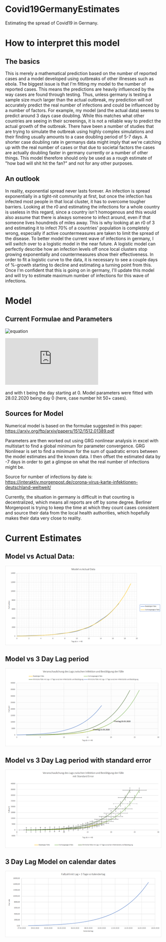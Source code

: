 # Covid19GermanyEstimates
Estimating the spread of Covid19 in Germany.

# How to interpret this model

## The basics
This is merely a mathematical prediction based on the number of reported cases and a model developed using outbreaks of other illnesses such as ebola. The biggest issue is that I'm fitting my model to the number of reported cases. This means the predictions are heavily influenced by the way cases are found through testing. Thus, unless germany is testing a sample size much larger than the actual outbreak, my prediction will not accurately predict the real number of infections and could be influenced by a number of factors. 
For example, my model (and the actual data) seems to predict around 3 days case doubling. While this matches what other countries are seeing in their screenings, it is not a reliable way to predict the actual growth of the outbreak. 
There have been a number of studies that are trying to simulate the outbreak using highly complex simulations and their finding usually amounts to a case doubling period of 5-7 days.
A shorter case doubling rate in germanys data might imply that we're catching up with the real number of cases or that due to societal factors the cases are actually doubling faster in germany currently or a number of other things. 
This model therefore should only be used as a rough estimate of "how bad will shit hit the fan?" and not for any other purposes.

## An outlook

In reality, exponential spread never lasts forever. An infection is spread exponentially in a tight-nit community at first, but once the infection has infected most people in that local cluster, it has to overcome tougher barriers. Looking at the r0 and estimating the infections for a whole country is useless in this regard, since a country isn't homogenous and this would also assume that there is always someone to infect around, even if that someone lives houndreds of miles away. This is why looking at an r0 of 3 and estimating it to infect 70% of a countries' population is completely wrong, especially if active countermeasures are taken to limit the spread of the disease.
To better model the current wave of infections in germany, I will switch over to a logistic model in the near future. A logistic model can perfectly describe how an infection levels off once local clusters stop growing exponentially and countermeasures show their effectiveness. In order to fit a logistic curve to the data, it is necessary to see a couple days of %-growth starting to decline and estimating a turning point from this. 
Once I'm confident that this is going on in germany, I'll update this model and will try to estimate maximum number of infections for this wave of infections. 

# Model

## Current Formulae and Parameters

![equation](https://latex.codecogs.com/gif.latex?Cases(t)=%20r\cdot%20[(\frac{r}{m}\cdot%20t%20+%20a)^m%20]%20^p%20+%20d)

![equationparameters](https://latex.codecogs.com/gif.latex?with:%20r=1,00;%20m=%2020,58618;%20a=%201,426367;%20p=%200,532795;%20d=%20-18,2869;)

and with t being the day starting at 0. Model parameters were fitted with 28.02.2020 being day 0 (here, case number hit 50+ cases).

## Sources for Model
Numerical model is based on the formulae suggested in this paper:
https://arxiv.org/ftp/arxiv/papers/1512/1512.01389.pdf

Parameters are then worked out using GRG nonlinear analysis in excel with multistart to find a global minimum for parameter convergence.
GRG Nonlinear is set to find a minimum for the sum of quadratic errors between the model estimates and the known data.
I then offset the estimated data by -7 days in order to get a glimpse on what the real number of infections might be.

Source for number of infections by date is:
https://interaktiv.morgenpost.de/corona-virus-karte-infektionen-deutschland-weltweit/

Currently, the situation in germany is difficult in that counting is decentralized, which means all reports are off by some degree. Berliner Morgenpost is trying to keep the time at which they count cases consistent and source their data from the local health authorities, which hopefully makes their data very close to reality.

# Current Estimates

## Model vs Actual Data:

![Model vs Actual Data](https://github.com/BenK-XOA/Covid19GermanyEstimates/blob/master/Covid19_Germany_Estimates/Graph_Pictures_08-03-2020/ModelVsActualData.PNG)

## Model vs 3 Day Lag period

![Model vs 3 Day Lag period](https://github.com/BenK-XOA/Covid19GermanyEstimates/blob/master/Covid19_Germany_Estimates/Graph_Pictures_08-03-2020/ModeledInfectionsVs7DayLag.PNG)

## Model vs 3 Day Lag period with standard error

![Model vs 3 Day Lag period with standard error](https://github.com/BenK-XOA/Covid19GermanyEstimates/blob/master/Covid19_Germany_Estimates/Graph_Pictures_08-03-2020/ModeledInfectionsVs7DayLagWithStandardError.PNG)

## 3 Day Lag Model on calendar dates

![Model vs 7 Day Lag period with standard error](https://github.com/BenK-XOA/Covid19GermanyEstimates/blob/master/Covid19_Germany_Estimates/Graph_Pictures_08-03-2020/7DayLagModelCalendarDates.PNG)
